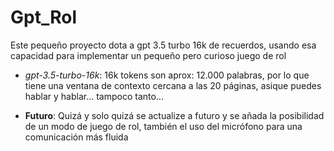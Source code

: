 # **Gpt_Rol**
Este pequeño proyecto dota a gpt 3.5 turbo 16k de recuerdos, usando esa capacidad para implementar un pequeño pero curioso juego de rol

+ _gpt-3.5-turbo-16k_: 16k tokens son aprox: 12.000 palabras, por lo que tiene una ventana de contexto cercana a las 20 páginas, asique puedes hablar y hablar... tampoco tanto...

+  **Futuro**: Quizá y solo quizá se actualize a futuro y se añada la posibilidad de un modo de juego de rol, también el uso del micrófono para una comunicación más fluida
